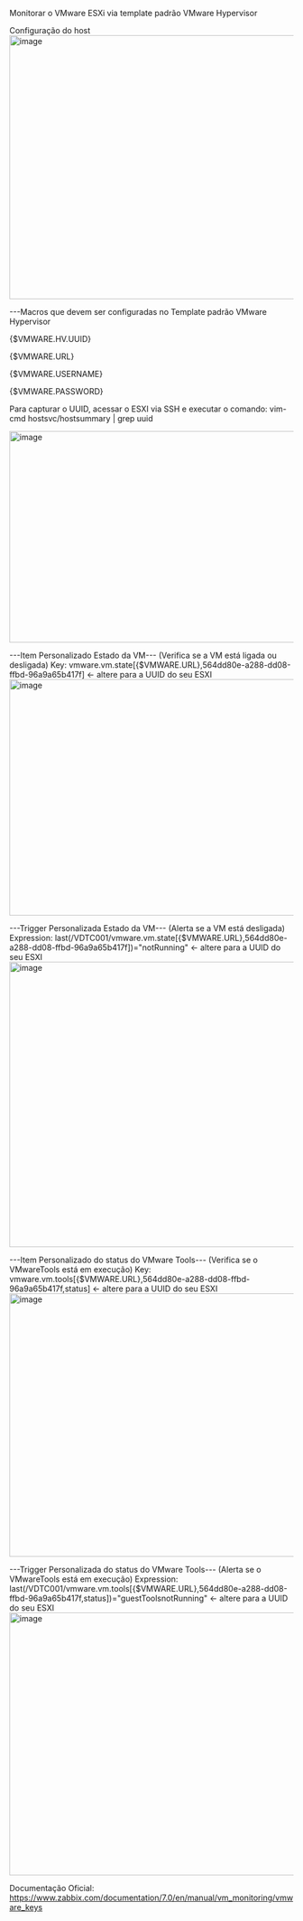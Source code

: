 Monitorar o VMware ESXi via template padrão VMware Hypervisor

Configuração do host
<img width="1046" height="468" alt="image" src="https://github.com/user-attachments/assets/ee51f0ed-39f8-413d-8bd9-56c5726f85f8" />


---Macros que devem ser configuradas no Template padrão VMware Hypervisor

{$VMWARE.HV.UUID}

{$VMWARE.URL}

{$VMWARE.USERNAME}

{$VMWARE.PASSWORD}

Para capturar o UUID, acessar o ESXI via SSH e executar o comando:
vim-cmd hostsvc/hostsummary | grep uuid

<img width="1038" height="375" alt="image" src="https://github.com/user-attachments/assets/621130be-f5dd-47d7-9245-81f8092bc6e1" />



---Item Personalizado Estado da VM--- (Verifica se a VM está ligada ou desligada)
Key: vmware.vm.state[{$VMWARE.URL},564dd80e-a288-dd08-ffbd-96a9a65b417f] <- altere para a UUID do seu ESXI
<img width="1031" height="419" alt="image" src="https://github.com/user-attachments/assets/9291810b-4ba0-46cc-9d40-7cf03c78bdf0" />



---Trigger Personalizada Estado da VM--- (Alerta se a VM está desligada)
Expression: last(/VDTC001/vmware.vm.state[{$VMWARE.URL},564dd80e-a288-dd08-ffbd-96a9a65b417f])="notRunning" <- altere para a UUID do seu ESXI
<img width="1042" height="506" alt="image" src="https://github.com/user-attachments/assets/f4ec1415-39f8-4eb0-b247-5221306d4d92" />



---Item Personalizado do status do VMware Tools--- (Verifica se o VMwareTools está em execução)
Key: vmware.vm.tools[{$VMWARE.URL},564dd80e-a288-dd08-ffbd-96a9a65b417f,status] <- altere para a UUID do seu ESXI
<img width="1035" height="467" alt="image" src="https://github.com/user-attachments/assets/2e203a4f-f329-4ae3-9808-bb3cca36944f" />



---Trigger Personalizada do status do VMware Tools--- (Alerta se o VMwareTools está em execução)
Expression: last(/VDTC001/vmware.vm.tools[{$VMWARE.URL},564dd80e-a288-dd08-ffbd-96a9a65b417f,status])="guestToolsnotRunning" <- altere para a UUID do seu ESXI
<img width="1046" height="466" alt="image" src="https://github.com/user-attachments/assets/857c7d31-8ea5-41a4-98e9-88347934f776" />


Documentação Oficial:
https://www.zabbix.com/documentation/7.0/en/manual/vm_monitoring/vmware_keys


